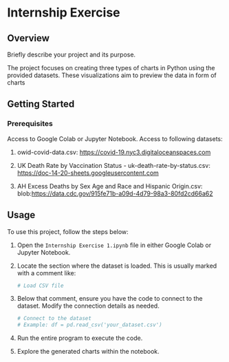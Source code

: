 # Internship Exercise

## Overview

Briefly describe your project and its purpose.

The project focuses on creating three types of charts in Python using the provided datasets. These visualizations aim to preview the data in form of charts

## Getting Started

### Prerequisites

Access to Google Colab or Jupyter Notebook.
Access to following datasets:
1. owid-covid-data.csv: https://covid-19.nyc3.digitaloceanspaces.com

2. UK Death Rate by Vaccination Status - uk-death-rate-by-status.csv: https://doc-14-20-sheets.googleusercontent.com

3. AH Excess Deaths by Sex Age and Race and Hispanic Origin.csv: 
blob:https://data.cdc.gov/915fe71b-a09d-4d79-98a3-80fd2cd66a62


## Usage

To use this project, follow the steps below:

1. Open the `Internship Exercise 1.ipynb` file in either Google Colab or Jupyter Notebook.

2. Locate the section where the dataset is loaded. This is usually marked with a comment like:

    ```python
    # Load CSV file
    ```

3. Below that comment, ensure you have the code to connect to the dataset. Modify the connection details as needed.

    ```python
    # Connect to the dataset
    # Example: df = pd.read_csv('your_dataset.csv')
    ```

4. Run the entire program to execute the code.

5. Explore the generated charts within the notebook.
